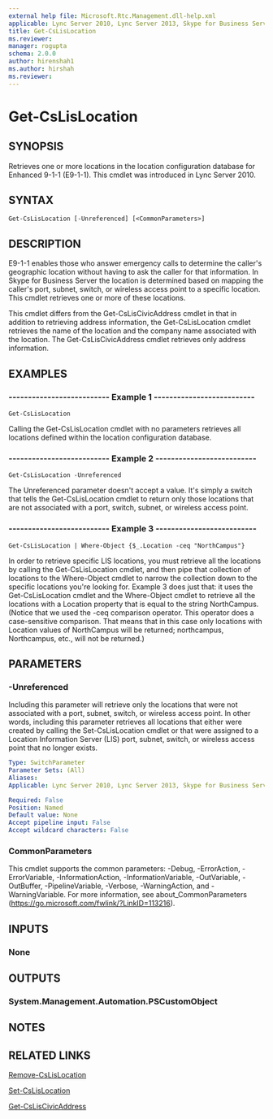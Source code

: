 ```yaml
---
external help file: Microsoft.Rtc.Management.dll-help.xml
applicable: Lync Server 2010, Lync Server 2013, Skype for Business Server 2015, Skype for Business Server 2019
title: Get-CsLisLocation
ms.reviewer: 
manager: rogupta
schema: 2.0.0
author: hirenshah1
ms.author: hirshah
ms.reviewer:
---
```


# Get-CsLisLocation

## SYNOPSIS
Retrieves one or more locations in the location configuration database for Enhanced 9-1-1 (E9-1-1).
This cmdlet was introduced in Lync Server 2010.


## SYNTAX

```
Get-CsLisLocation [-Unreferenced] [<CommonParameters>]
```

## DESCRIPTION
E9-1-1 enables those who answer emergency calls to determine the caller's geographic location without having to ask the caller for that information.
In Skype for Business Server the location is determined based on mapping the caller's port, subnet, switch, or wireless access point to a specific location.
This cmdlet retrieves one or more of these locations.

This cmdlet differs from the Get-CsLisCivicAddress cmdlet in that in addition to retrieving address information, the Get-CsLisLocation cmdlet retrieves the name of the location and the company name associated with the location.
The Get-CsLisCivicAddress cmdlet retrieves only address information.


## EXAMPLES

### -------------------------- Example 1 --------------------------
```
Get-CsLisLocation
```

Calling the Get-CsLisLocation cmdlet with no parameters retrieves all locations defined within the location configuration database.

### -------------------------- Example 2 --------------------------
```
Get-CsLisLocation -Unreferenced
```

The Unreferenced parameter doesn't accept a value.
It's simply a switch that tells the Get-CsLisLocation cmdlet to return only those locations that are not associated with a port, switch, subnet, or wireless access point.

### -------------------------- Example 3 --------------------------
```
Get-CsLisLocation | Where-Object {$_.Location -ceq "NorthCampus"}
```

In order to retrieve specific LIS locations, you must retrieve all the locations by calling the Get-CsLisLocation cmdlet, and then pipe that collection of locations to the Where-Object cmdlet to narrow the collection down to the specific locations you're looking for.
Example 3 does just that: it uses the Get-CsLisLocation cmdlet and the Where-Object cmdlet to retrieve all the locations with a Location property that is equal to the string NorthCampus.
(Notice that we used the -ceq comparison operator.
This operator does a case-sensitive comparison.
That means that in this case only locations with Location values of NorthCampus will be returned; northcampus, Northcampus, etc., will not be returned.)


## PARAMETERS

### -Unreferenced
Including this parameter will retrieve only the locations that were not associated with a port, subnet, switch, or wireless access point.
In other words, including this parameter retrieves all locations that either were created by calling the Set-CsLisLocation cmdlet or that were assigned to a Location Information Server (LIS) port, subnet, switch, or wireless access point that no longer exists.

```yaml
Type: SwitchParameter
Parameter Sets: (All)
Aliases: 
Applicable: Lync Server 2010, Lync Server 2013, Skype for Business Server 2015, Skype for Business Server 2019

Required: False
Position: Named
Default value: None
Accept pipeline input: False
Accept wildcard characters: False
```

### CommonParameters
This cmdlet supports the common parameters: -Debug, -ErrorAction, -ErrorVariable, -InformationAction, -InformationVariable, -OutVariable, -OutBuffer, -PipelineVariable, -Verbose, -WarningAction, and -WarningVariable. For more information, see about_CommonParameters (https://go.microsoft.com/fwlink/?LinkID=113216).


## INPUTS

### None


## OUTPUTS

### System.Management.Automation.PSCustomObject


## NOTES


## RELATED LINKS

[Remove-CsLisLocation](Remove-CsLisLocation.md)

[Set-CsLisLocation](Set-CsLisLocation.md)

[Get-CsLisCivicAddress](Get-CsLisCivicAddress.md)

